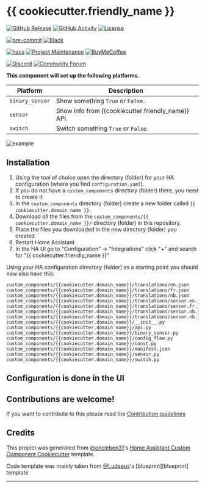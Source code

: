 # {{ cookiecutter.friendly_name }}

[![GitHub Release][releases-shield]][releases]
[![GitHub Activity][commits-shield]][commits]
[![License][license-shield]](LICENSE)

[![pre-commit][pre-commit-shield]][pre-commit]
[![Black][black-shield]][black]

[![hacs][hacsbadge]][hacs]
[![Project Maintenance][maintenance-shield]][user_profile]
[![BuyMeCoffee][buymecoffeebadge]][buymecoffee]

[![Discord][discord-shield]][discord]
[![Community Forum][forum-shield]][forum]

**This component will set up the following platforms.**

| Platform        | Description                                                               |
| --------------- | ------------------------------------------------------------------------- |
| `binary_sensor` | Show something `True` or `False`.                                         |
| `sensor`        | Show info from {{cookiecutter.friendly_name}} API. |
| `switch`        | Switch something `True` or `False`.                                       |

![example][exampleimg]

## Installation

1. Using the tool of choice open the directory (folder) for your HA configuration (where you find `configuration.yaml`).
2. If you do not have a `custom_components` directory (folder) there, you need to create it.
3. In the `custom_components` directory (folder) create a new folder called `{{ cookiecutter.domain_name }}`.
4. Download _all_ the files from the `custom_components/{{ cookiecutter.domain_name }}/` directory (folder) in this repository.
5. Place the files you downloaded in the new directory (folder) you created.
6. Restart Home Assistant
7. In the HA UI go to "Configuration" -> "Integrations" click "+" and search for "{{ cookiecutter.friendly_name }}"

Using your HA configuration directory (folder) as a starting point you should now also have this:

```text
custom_components/{{cookiecutter.domain_name}}/translations/en.json
custom_components/{{cookiecutter.domain_name}}/translations/fr.json
custom_components/{{cookiecutter.domain_name}}/translations/nb.json
custom_components/{{cookiecutter.domain_name}}/translations/sensor.en.json
custom_components/{{cookiecutter.domain_name}}/translations/sensor.fr.json
custom_components/{{cookiecutter.domain_name}}/translations/sensor.nb.json
custom_components/{{cookiecutter.domain_name}}/translations/sensor.nb.json
custom_components/{{cookiecutter.domain_name}}/__init__.py
custom_components/{{cookiecutter.domain_name}}/api.py
custom_components/{{cookiecutter.domain_name}}/binary_sensor.py
custom_components/{{cookiecutter.domain_name}}/config_flow.py
custom_components/{{cookiecutter.domain_name}}/const.py
custom_components/{{cookiecutter.domain_name}}/manifest.json
custom_components/{{cookiecutter.domain_name}}/sensor.py
custom_components/{{cookiecutter.domain_name}}/switch.py
```

## Configuration is done in the UI

<!---->

## Contributions are welcome!

If you want to contribute to this please read the [Contribution guidelines](CONTRIBUTING.md)

## Credits

This project was generated from [@oncleben31](https://github.com/oncleben31)'s [Home Assistant Custom Component Cookiecutter](https://github.com/oncleben31/cookiecutter-homeassistant-custom-component) template.

Code template was mainly taken from [@Ludeeus](https://github.com/ludeeus)'s [blueprint][blueprint] template

---

[integration_blueprint]: https://github.com/custom-components/integration_blueprint
[black]: https://github.com/psf/black
[black-shield]: https://img.shields.io/badge/code%20style-black-000000.svg?style=for-the-badge
[buymecoffee]: https://www.buymeacoffee.com/{{cookiecutter.github_user}}
[buymecoffeebadge]: https://img.shields.io/badge/buy%20me%20a%20coffee-donate-yellow.svg?style=for-the-badge
[commits-shield]: https://img.shields.io/github/commit-activity/y/{{cookiecutter.github_user}}/{{cookiecutter.project_name}}.svg?style=for-the-badge
[commits]: https://github.com/{{cookiecutter.github_user}}/{{cookiecutter.project_name}}/commits/main
[hacs]: https://hacs.xyz
[hacsbadge]: https://img.shields.io/badge/HACS-Custom-orange.svg?style=for-the-badge
[discord]: https://discord.gg/Qa5fW2R
[discord-shield]: https://img.shields.io/discord/330944238910963714.svg?style=for-the-badge
[exampleimg]: example.png
[forum-shield]: https://img.shields.io/badge/community-forum-brightgreen.svg?style=for-the-badge
[forum]: https://community.home-assistant.io/
[license-shield]: https://img.shields.io/github/license/{{cookiecutter.github_user}}/{{cookiecutter.project_name}}.svg?style=for-the-badge
[maintenance-shield]: https://img.shields.io/badge/maintainer-%40{{cookiecutter.github_user}}-blue.svg?style=for-the-badge
[pre-commit]: https://github.com/pre-commit/pre-commit
[pre-commit-shield]: https://img.shields.io/badge/pre--commit-enabled-brightgreen?style=for-the-badge
[releases-shield]: https://img.shields.io/github/release/{{cookiecutter.github_user}}/{{cookiecutter.project_name}}.svg?style=for-the-badge
[releases]: https://github.com/{{cookiecutter.github_user}}/{{cookiecutter.project_name}}/releases
[user_profile]: https://github.com/{{cookiecutter.github_user}}
